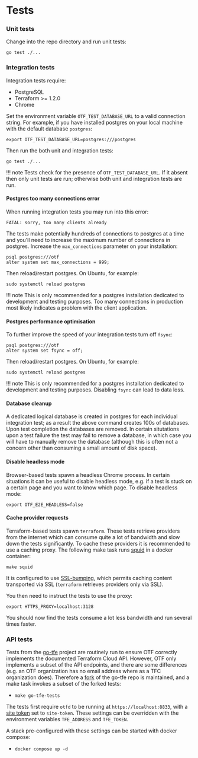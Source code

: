 # Tests

### Unit tests

Change into the repo directory and run unit tests:

```
go test ./...
```

### Integration tests

Integration tests require:

* PostgreSQL
* Terraform >= 1.2.0
* Chrome

Set the environment variable `OTF_TEST_DATABASE_URL` to a valid connection string. For example, if you have installed postgres on your local machine with the default database `postgres`:

```
export OTF_TEST_DATABASE_URL=postgres:///postgres
```

Then run the both unit and integration tests:

```
go test ./...
```

!!! note
	Tests check for the presence of `OTF_TEST_DATABASE_URL`. If it absent then only unit tests are run; otherwise both unit and integration tests are run.

#### Postgres too many connections error

When running integration tests you may run into this error:

```
FATAL: sorry, too many clients already
```

The tests make potentially hundreds of connections to postgres at a time and you'll need to increase the maximum number of connections in postgres. Increase the `max_connections` parameter on your installation:

```
psql postgres:///otf
alter system set max_connections = 999;
```

Then reload/restart postgres. On Ubuntu, for example:

```
sudo systemctl reload postgres
```

!!! note
    This is only recommended for a postgres installation dedicated to development and testing purposes. Too many connections in production most likely indicates a problem with the client application.


#### Postgres performance optimisation

To further improve the speed of your integration tests turn off `fsync`:

```
psql postgres:///otf
alter system set fsync = off;
```

Then reload/restart postgres. On Ubuntu, for example:

```
sudo systemctl reload postgres
```

!!! note
    This is only recommended for a postgres installation dedicated to development and testing purposes. Disabling `fsync` can lead to data loss.

#### Database cleanup

A dedicated logical database is created in postgres for each individual
integration test; as a result the above command creates 100s of databases. Upon
test completion the databases are removed. In certain situtations upon a test
failure the test may fail to remove a database, in which case you will have to
manually remove the database (although this is often not a concern other than
consuming a small amount of disk space).

#### Disable headless mode

Browser-based tests spawn a headless Chrome process. In certain situations it
can be useful to disable headless mode, e.g. if a test is stuck on a certain
page and you want to know which page. To disable headless mode:

```
export OTF_E2E_HEADLESS=false
```

#### Cache provider requests

Terraform-based tests spawn `terraform`. These tests retrieve providers from
the internet which can consume quite a lot of bandwidth and slow down the tests
significantly. To cache these providers it is recommended to use a caching
proxy. The following make task runs [squid](http://www.squid-cache.org/) in a
docker container:

```
make squid
```

It is configured to use
[SSL-bumping](https://wiki.squid-cache.org/Features/SslBump), which permits
caching content transported via SSL (`terraform` retrieves providers only via
SSL).

You then need to instruct the tests to use the proxy:

```
export HTTPS_PROXY=localhost:3128
```

You should now find the tests consume a lot less bandwidth and run several times
faster.

### API tests

Tests from the [go-tfe](https://github.com/hashicorp/go-tfe) project are routinely run to ensure OTF correctly implements the documented Terraform Cloud API. However, OTF only implements a subset of the API endpoints, and there are some differences (e.g. an OTF organization has no email address where as a TFC organization does). Therefore a [fork](https://github.com/leg100/go-tfe) of the go-tfe repo is maintained, and a make task invokes a subset of the forked tests:

* `make go-tfe-tests`

The tests first require `otfd` to be running at `https://localhost:8833`, with a [site token](/config/flags#-site-token) set to `site-token`. These settings can be overridden with the environment variables `TFE_ADDRESS` and `TFE_TOKEN`.

A stack pre-configured with these settings can be started with docker compose:

* `docker compose up -d`
